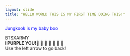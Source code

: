 ```yaml
---
​layout​: ​slide​
​title​: ​"​HELLO WORLD THIS IS MY FIRST TIME DOING THIS!​"​
---
```

<style>
p {color:blue} 
</style>
<p>​Jungkook is my baby boo </p>
BTSXARMY <br>
<b>I PURPLE YOU!</b>💜 💜 💜 💜 💜 💜 💜 <br>
​Use the left arrow to go back!
